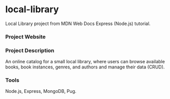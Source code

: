 # local-library
Local Library project from MDN Web Docs Express (Node.js) tutorial.

### Project Website

### Project Description
An online catalog for a small local library, where users can browse available books, book instances, genres, and authors and manage their data (CRUD).

### Tools
Node.js, Express, MongoDB, Pug.
